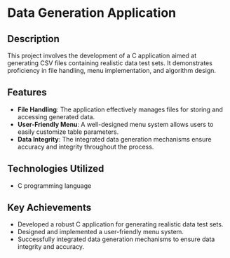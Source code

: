 # Data Generation Application

## Description
This project involves the development of a C application aimed at generating CSV files containing realistic data test sets. It demonstrates proficiency in file handling, menu implementation, and algorithm design.

## Features
- **File Handling**: The application effectively manages files for storing and accessing generated data.
- **User-Friendly Menu**: A well-designed menu system allows users to easily customize table parameters.
- **Data Integrity**: The integrated data generation mechanisms ensure accuracy and integrity throughout the process.

## Technologies Utilized
- C programming language

## Key Achievements
- Developed a robust C application for generating realistic data test sets.
- Designed and implemented a user-friendly menu system.
- Successfully integrated data generation mechanisms to ensure data integrity and accuracy.


